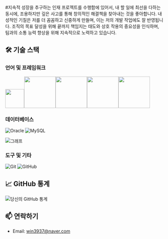 #지속적 성장을 추구하는 인재
프로젝트를 수행함에 있어서, 내 할 일에 최선을 다하는 동시에, 조용하지만 깊은 사고를 통해 창의적인 해결책을 찾아내는 것을 좋아합니다. 
내성적인 기질은 저를 더 꼼꼼하고 신중하게 만들며, 이는 저의 개발 작업에도 잘 반영됩니다. 조직의 목표 달성을 위해 끝까지 책임지는 태도와 상호 작용의 중요성을 인식하며, 
팀과의 소통 능력 향상을 위해 지속적으로 노력하고 있습니다.

## 🛠 기술 스택


### 언어 및 프레임워크

<img src="https://img.shields.io/badge/-Java-%23ED8B00?style=flat-square&logo=java&logoColor=white" width="60"><img src="https://img.shields.io/badge/-Spring-%236DB33F?style=flat-square&logo=spring&logoColor=white" width="100"><img src="https://img.shields.io/badge/-JavaScript-%23F7DF1E?style=flat-square&logo=javascript&logoColor=black" width="100"><img src="https://img.shields.io/badge/-React-%2361DAFB?style=flat-square&logo=react&logoColor=white" width="100"><img src="https://img.shields.io/badge/-TypeScript-%233178C6?style=flat-square&logo=typescript&logoColor=white" width="100">



### 데이터베이스

![Oracle](https://img.shields.io/badge/-Oracle-%23F80000?style=flat-square&logo=oracle&logoColor=white)
![MySQL](https://img.shields.io/badge/-MySQL-%234479A1?style=flat-square&logo=mysql&logoColor=white)

![그래프](https://github.com/kinghoon/read-me/assets/104185588/0a7bfcbe-8561-4259-8723-a0e44558fe7c)


### 도구 및 기타

![Git](https://img.shields.io/badge/-Git-%23F05032?style=flat-square&logo=git&logoColor=white)
![GitHub](https://img.shields.io/badge/-GitHub-%23181717?style=flat-square&logo=github&logoColor=white)

## 📈 GitHub 통계

![당신의 GitHub 통계](https://github-readme-stats.vercel.app/api?username=yourusername&show_icons=true)

## 📫 연락하기


- Email: win3937@naver.com



